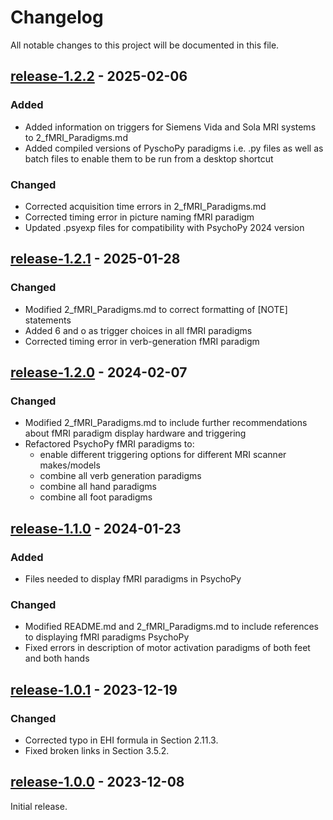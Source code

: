 # Changelog

All notable changes to this project will be documented in this file.

## [release-1.2.2](https://github.com/SWastling/fmri_and_tractography/tree/release-1.2.2) - 2025-02-06

### Added
- Added information on triggers for Siemens Vida and Sola MRI systems to 2_fMRI_Paradigms.md
- Added compiled versions of PyschoPy paradigms i.e. .py files as well as batch files to enable them to be run from a desktop shortcut

### Changed
- Corrected acquisition time errors in 2_fMRI_Paradigms.md
- Corrected timing error in picture naming fMRI paradigm
- Updated .psyexp files for compatibility with PsychoPy 2024 version

## [release-1.2.1](https://github.com/SWastling/fmri_and_tractography/tree/release-1.2.1) - 2025-01-28

### Changed
- Modified 2_fMRI_Paradigms.md to correct formatting of [NOTE] statements
- Added 6 and o as trigger choices in all fMRI paradigms
- Corrected timing error in verb-generation fMRI paradigm

## [release-1.2.0](https://github.com/SWastling/fmri_and_tractography/tree/release-1.2.0) - 2024-02-07

### Changed
- Modified 2_fMRI_Paradigms.md to include further recommendations about fMRI paradigm display hardware and triggering 
- Refactored PsychoPy fMRI paradigms to: 
  - enable different triggering options for different MRI scanner makes/models
  - combine all verb generation paradigms
  - combine all hand paradigms
  - combine all foot paradigms
  
## [release-1.1.0](https://github.com/SWastling/fmri_and_tractography/tree/release-1.1.0) - 2024-01-23
### Added
- Files needed to display fMRI paradigms in PsychoPy

### Changed
- Modified README.md and 2_fMRI_Paradigms.md to include references to displaying fMRI paradigms PsychoPy 
- Fixed errors in description of motor activation paradigms of both feet and both hands


## [release-1.0.1](https://github.com/SWastling/fmri_and_tractography/tree/release-1.0.1) - 2023-12-19
### Changed
- Corrected typo in EHI formula in Section 2.11.3. 
- Fixed broken links in Section 3.5.2.

## [release-1.0.0](https://github.com/SWastling/fmri_and_tractography/tree/release-1.0.0) - 2023-12-08

Initial release. 
